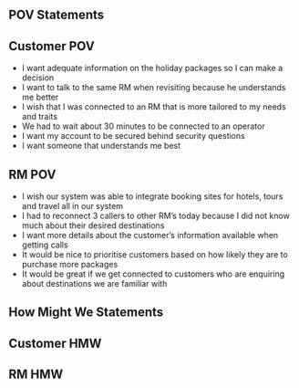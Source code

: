 ## POV Statements
## Customer POV
* I want adequate information on the holiday packages so I can make a decision
* I want to talk to the same RM when revisiting because he understands me better
* I wish that I was connected to an RM that is more tailored to my needs and traits
* We had to wait about 30 minutes to be connected to an operator
* I want my account to be secured behind security questions
* I want someone that understands me best
## RM POV
* I wish our system was able to integrate booking sites for hotels, tours and travel all in our system
* I had to reconnect 3 callers to other RM’s today because I did not know much about their desired destinations
* I want more details about the customer’s information available when getting calls
* It would be nice to prioritise customers based on how likely they are to purchase more packages
* It would be great if we get connected to customers who are enquiring about destinations we are familiar with

## How Might We Statements
## Customer HMW
## RM HMW

